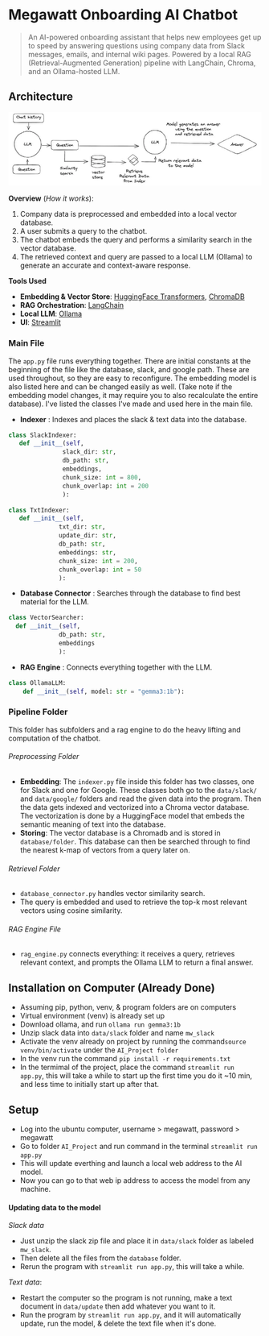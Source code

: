 # Megawatt Onboarding AI Chatbot
> An AI-powered onboarding assistant that helps new employees get up to speed by answering questions using company data from Slack messages, emails, and internal wiki pages.  Powered by a local RAG (Retrieval-Augmented Generation) pipeline with LangChain, Chroma, and an Ollama-hosted LLM.

## Architecture
![Architecture](architecture.png)

**Overview** (*How it works*): 
1. Company data is preprocessed and embedded into a local vector database.
2. A user submits a query to the chatbot.
3. The chatbot embeds the query and performs a similarity search in the vector database.
4. The retrieved context and query are passed to a local LLM (Ollama) to generate an accurate and context-aware response.


**Tools Used**
- **Embedding & Vector Store**: [HuggingFace Transformers](https://huggingface.co/sentence-transformers/all-MiniLM-L6-v2), [ChromaDB](https://www.trychroma.com/)
- **RAG Orchestration**: [LangChain](https://www.langchain.com/)
- **Local LLM**: [Ollama](https://ollama.com/)
- **UI**: [Streamlit](https://streamlit.io/)

### Main File
The `app.py` file runs everything together.
There are initial constants at the beginning of the file like the database, slack, and google path.  These are used throughout, so they are easy to reconfigure.  The embedding model is also listed here and can be changed easily as well.  (Take note if the embedding model changes, it may require you to also recalculate the entire database).  I've listed the classes I've made and used here in the main file.
- **Indexer** : Indexes and places the slack & text data into the database.
```python
class SlackIndexer:
   def __init__(self,
               slack_dir: str,
               db_path: str,
               embeddings,
               chunk_size: int = 800,
               chunk_overlap: int = 200
               ):
```
```python
class TxtIndexer:
   def __init__(self,
              txt_dir: str,
              update_dir: str,
              db_path: str,
              embeddings: str,
              chunk_size: int = 200, 
              chunk_overlap: int = 50  
              ):
```
- **Database Connector** : Searches through the database to find best material for the LLM.
```python
class VectorSearcher:
  def __init__(self,
              db_path: str,
              embeddings
              ):
```
- **RAG Engine** : Connects everything together with the LLM.
```python
class OllamaLLM:
    def __init__(self, model: str = "gemma3:1b"):
```
### Pipeline Folder
This folder has subfolders and a rag engine to do the heavy lifting and computation of the chatbot.
###### Preprocessing Folder
- **Embedding**: The `indexer.py` file inside this folder has two classes, one for Slack and one for Google.  These classes both go to the `data/slack/` and `data/google/` folders and read the given data into the program.  Then the data gets indexed and vectorized into a Chroma vector database.  The vectorization is done by a HuggingFace model that embeds the semantic meaning of text into the database.
- **Storing**: The vector database is a Chromadb and is stored in `database/folder`.  This database can then be searched through to find the nearest k-map of vectors from a query later on.
###### Retrievel Folder
- `database_connector.py` handles vector similarity search.
- The query is embedded and used to retrieve the top-k most relevant vectors using cosine similarity.
###### RAG Engine File
- `rag_engine.py` connects everything: it receives a query, retrieves relevant context, and prompts the Ollama LLM to return a final answer.

## Installation on Computer (Already Done)
- Assuming pip, python, venv, & program folders are on computers
- Virtual environment (venv) is already set up
- Download ollama, and run ```ollama run gemma3:1b```
- Unzip slack data into `data/slack` folder and name `mw_slack`
- Activate the venv already on project by running the command```source venv/bin/activate``` under the `AI_Project folder`
- In the venv run the command ```pip install -r requirements.txt```
- In the termimal of the project, place the command ```streamlit run app.py```, this will take a while to start up the first time you do it ~10 min, and less time to initially start up after that.

## Setup
- Log into the ubuntu computer, username > megawatt, password > megawatt
- Go to folder `AI_Project` and run command in the terminal ```streamlit run app.py```
- This will update everthing and launch a local web address to the AI model.
- Now you can go to that web ip address to access the model from any machine.

#### Updating data to the model
*Slack data*
- Just unzip the slack zip file and place it in `data/slack` folder as labeled `mw_slack`.
- Then delete all the files from the `database` folder.
- Rerun the program with ```streamlit run app.py```, this will take a while.


*Text data*:
- Restart the computer so the program is not running, make a text document in `data/update` then add whatever you want to it.
- Run the program by ```streamlit run app.py```, and it will automatically update, run the model, & delete the text file when it's done.